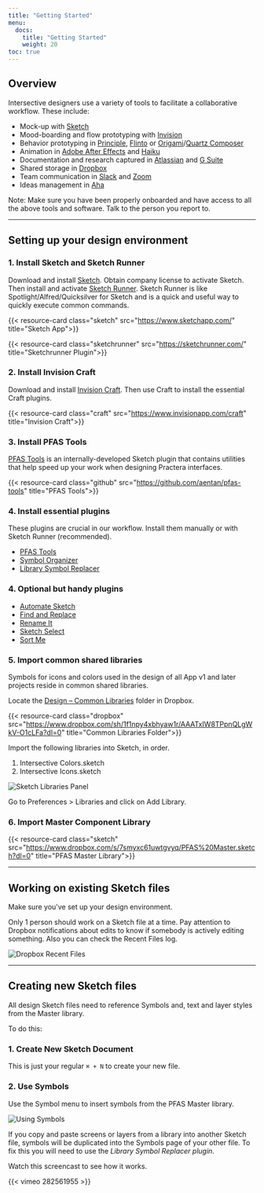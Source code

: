 ```yaml
---
title: "Getting Started"
menu:
  docs:
    title: "Getting Started"
    weight: 20
toc: true
---
```


## Overview

Intersective designers use a variety of tools to facilitate a collaborative workflow. These include:

- Mock-up with [Sketch](https://www.sketchapp.com/)
- Mood-boarding and flow prototyping with [Invision](https://www.invisionapp.com/)
- Behavior prototyping in [Principle](http://principleformac.com/), [Flinto](https://www.flinto.com/) or [Origami](https://origami.design/)/[Quartz Composer](https://en.wikipedia.org/wiki/Quartz_Composer)
- Animation in [Adobe After Effects](https://www.adobe.com/products/aftereffects.html) and [Haiku](https://www.haiku.ai/)
- Documentation and research captured in [Atlassian](https://www.atlassian.com/) and [G Suite](https://gsuite.google.com/)
- Shared storage in [Dropbox](https://www.dropbox.com/)
- Team communication in [Slack](https://slack.com/) and [Zoom](https://zoom.us/)
- Ideas management in [Aha](https://practera.ideas.aha.io/)

Note: Make sure you have been properly onboarded and have access to all the above tools and software. Talk to the person you report to.

---

## Setting up your design environment

### 1. Install Sketch and Sketch Runner

Download and install [Sketch](https://www.sketchapp.com/). Obtain company license to activate Sketch. Then install and activate [Sketch Runner](https://sketchrunner.com/). Sketch Runner is like Spotlight/Alfred/Quicksilver for Sketch and is a quick and useful way to quickly execute common commands.

{{< resource-card class="sketch" src="https://www.sketchapp.com/" title="Sketch App">}}

{{< resource-card class="sketchrunner" src="https://sketchrunner.com/" title="Sketchrunner Plugin">}}

### 2. Install Invision Craft

Download and install [Invision Craft](https://www.invisionapp.com/craft). Then use Craft to install the essential Craft plugins.

{{< resource-card class="craft" src="https://www.invisionapp.com/craft" title="Invision Craft">}}

### 3. Install PFAS Tools

[PFAS Tools](https://github.com/aentan/pfas-tools) is an internally-developed Sketch plugin that contains utilities that help speed up your work when designing Practera interfaces.

{{< resource-card class="github" src="https://github.com/aentan/pfas-tools" title="PFAS Tools">}}

### 4. Install essential plugins

These plugins are crucial in our workflow. Install them manually or with Sketch Runner (recommended).

- [PFAS Tools](https://github.com/aentan/pfas-tools)
- [Symbol Organizer](https://github.com/sonburn/symbol-organizer)
- [Library Symbol Replacer](https://github.com/zeroheight/library-symbol-replacer)

### 4. Optional but handy plugins

- [Automate Sketch](https://github.com/Ashung/Automate-Sketch)
- [Find and Replace](https://github.com/thierryc/Sketch-Find-And-Replace/)
- [Rename It](https://github.com/rodi01/RenameIt)
- [Sketch Select](https://github.com/canisminor1990/sketch-select)
- [Sort Me](https://github.com/romashamin/sort-me-sketch)

### 5. Import common shared libraries

Symbols for icons and colors used in the design of all App v1 and later projects reside in common shared libraries.

Locate the [Design – Common Libraries](https://www.dropbox.com/sh/1f1npy4xbhyaw1r/AAATxIW8TPpnQLgWkV-O1cLFa?dl=0) folder in Dropbox.

{{< resource-card class="dropbox" src="https://www.dropbox.com/sh/1f1npy4xbhyaw1r/AAATxIW8TPpnQLgWkV-O1cLFa?dl=0" title="Common Libraries Folder">}}

Import the following libraries into Sketch, in order.

1. Intersective Colors.sketch
2. Intersective Icons.sketch

![Sketch Libraries Panel](/img/getting-started/libraries.png)

Go to Preferences > Libraries and click on Add Library.

### 6. Import Master Component Library

{{< resource-card class="sketch" src="https://www.dropbox.com/s/7smyxc61uwtgvyq/PFAS%20Master.sketch?dl=0" title="PFAS Master Library">}}

---

## Working on existing Sketch files

Make sure you've set up your design environment.

Only 1 person should work on a Sketch file at a time. Pay attention to Dropbox notifications about edits to know if somebody is actively editing something. Also you can check the Recent Files log.

![Dropbox Recent Files](/img/getting-started/dropbox-recent.png)

---

## Creating new Sketch files

All design Sketch files need to reference Symbols and, text and layer styles from the Master library.

To do this:

### 1. Create New Sketch Document

This is just your regular `⌘ + N` to create your new file.

### 2. Use Symbols

Use the Symbol menu to insert symbols from the PFAS Master library.

![Using Symbols](/img/getting-started/use-symbols.png)

If you copy and paste screens or layers from a library into another Sketch file, symbols will be duplicated into the Symbols page of your other file. To fix this you will need to use the _Library Symbol Replacer plugin_.

Watch this screencast to see how it works.

{{< vimeo 282561955 >}}